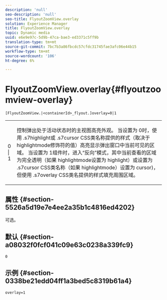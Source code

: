 ```yaml
---
description: 'null'
seo-description: 'null'
seo-title: FlyoutZoomView.overlay
solution: Experience Manager
title: FlyoutZoomView.overlay
topic: Dynamic media
uuid: e6e9e97c-5d9b-47ca-bae3-ed3371c5ff9b
translation-type: tm+mt
source-git-commit: 7bc7b3a86fbcdc57cfdc31745fae3afc06e44b15
workflow-type: tm+mt
source-wordcount: '106'
ht-degree: 6%

---
```



# FlyoutZoomView.overlay{#flyoutzoomview-overlay}

`[FlyoutZoomView.|<containerId>_flyout.]overlay=0|1`

<table id="table_D052090D052D4273B37872C0C7E09E4B"> 
 <tbody> 
  <tr> 
   <td colname="col1"> <p><span class="codeph"> 0 | 1</span> </p> </td> 
   <td colname="col2"> <p> 控制弹出处于活动状态时的主视图高亮外观。 当设置为<span class="codeph"> 0</span>时，使用<span class="codeph"> .s7highlight</span>或<span class="codeph"> .s7cursor</span> CSS类名称提供的样式（取决于<span class="codeph"> highlightmode</span>修饰符的值）高亮显示弹出窗口中当前可见的区域。 当设置为<span class="codeph"> 1</span>组件时，进入“反向”模式，其中当前查看的区域为完全透明（如果<span class="codeph"> highlightmode</span>设置为<span class="codeph"> highlight</span>）或设置为<span class="codeph"> .s7cursor</span> CSS类名称（如果<span class="codeph"> highlightmode</span>）设置为<span class="codeph"> cursor</span>)，但使用<span class="codeph"> .s7overlay</span> CSS类名提供的样式填充周围区域。 </p> </td> 
  </tr> 
 </tbody> 
</table>

## 属性 {#section-5526a5d19e7e4ee2a35b1c4816ed4202}

可选。

## 默认 {#section-a08032f0fcf041c09e63c0238a339fc9}

`0`

## 示例 {#section-0338be21edd04ff1a3bed5c8319b61a4}

`overlay=1`
